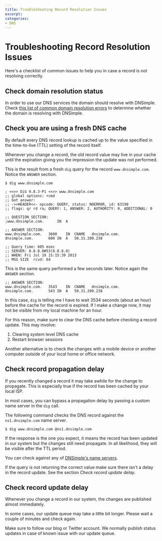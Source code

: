 ```yaml
---
title: Troubleshooting Record Resolution Issues
excerpt: 
categories:
- DNS
---
```


# Troubleshooting Record Resolution Issues

Here's a checklist of common issues to help you in case a record is not resolving correctly.


## Check domain resolution status

In order to use our DNS services the domain should resolve with DNSimple. Check [this list of common domain resolution errors](/articles/domain-resolution-issues) to determine whether the domain is resolving with DNSimple.


## Check you are using a fresh DNS cache

By default every DNS record lookup is cached up to the value specified in the time-to-live (TTL) setting of the record itself.

Whenever you change a record, the old record value may live in your cache until the expiration giving you the impression the update was not performed.

This is the result from a fresh `dig` query for the record `www.dnsimple.com`. Notice the `ANSWER` section.

~~~
$ dig www.dnsimple.com

; <<>> DiG 9.8.3-P1 <<>> www.dnsimple.com
;; global options: +cmd
;; Got answer:
;; ->>HEADER<<- opcode: QUERY, status: NOERROR, id: 63190
;; flags: qr rd ra; QUERY: 1, ANSWER: 2, AUTHORITY: 0, ADDITIONAL: 0

;; QUESTION SECTION:
;www.dnsimple.com.      IN  A

;; ANSWER SECTION:
www.dnsimple.com.   3600    IN  CNAME   dnsimple.com.
dnsimple.com.       600 IN  A   50.31.209.238

;; Query time: 605 msec
;; SERVER: 8.8.8.8#53(8.8.8.8)
;; WHEN: Fri Jul 19 15:15:39 2013
;; MSG SIZE  rcvd: 64
~~~

This is the same query performed a few seconds later. Notice again the `ANSWER` section.

~~~
;; ANSWER SECTION:
www.dnsimple.com.   3543    IN  CNAME   dnsimple.com.
dnsimple.com.       543 IN  A   50.31.209.238
~~~

In this case, `dig` is telling me I have to wait 3534 seconds (about an hour) before the cache for the record is expired. If I make a change now, it may not be visible from my local machine for an hour.

For this reason, make sure to clear the DNS cache before checking a record update. This may involve:

1. Clearing system level DNS cache
1. Restart browser sessions

Another alternative is to check the changes with a mobile device or another computer outside of your local home or office network.


## Check record propagation delay

If you recently changed a record it may take awhile for the change to propagate. This is especially true if the record has been cached by your local ISP.

In most cases, you can bypass a propagation delay by passing a custom name server in the `dig` call.

The following command checks the DNS record against the `ns1.dnsimple.com` name server.

~~~
$ dig www.dnsimple.com @ns1.dnsimple.com
~~~

If the response is the one you expect, it means the record has been updated in our system but the changes still need propagate. In all likelihood, they will be visible after the TTL period.

You can check against any of [DNSimple's name servers](/articles/dnsimple-nameservers).

If the query is not returning the correct value make sure there isn't a delay in the record update. See the section *Check record update delay*.


## Check record update delay

Whenever you change a record in our system, the changes are published almost immediately.

In some cases, our update queue may take a little bit longer. Please wait a couple of minutes and check again.

Make sure to follow our blog or Twitter account. We normally publish status updates in case of known issue with our update queue.

